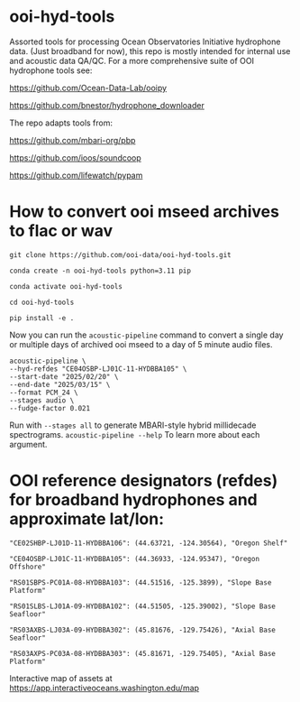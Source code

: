 # ooi-hyd-tools 

Assorted tools for processing Ocean Observatories Initiative hydrophone data. (Just broadband for now), this repo is mostly intended for internal use and acoustic data QA/QC. 
For a more comprehensive suite of OOI hydrophone tools see:

https://github.com/Ocean-Data-Lab/ooipy

https://github.com/bnestor/hydrophone_downloader

The repo adapts tools from: 

https://github.com/mbari-org/pbp

https://github.com/ioos/soundcoop

https://github.com/lifewatch/pypam

# How to convert ooi mseed archives to flac or wav
`git clone https://github.com/ooi-data/ooi-hyd-tools.git`

`conda create -n ooi-hyd-tools python=3.11 pip`

`conda activate ooi-hyd-tools`

`cd ooi-hyd-tools`

`pip install -e .`

Now you can run the `acoustic-pipeline` command to convert a single day or multiple days of archived ooi mseed to a day of 5 minute audio files.

```
acoustic-pipeline \
--hyd-refdes "CE04OSBP-LJ01C-11-HYDBBA105" \
--start-date "2025/02/20" \
--end-date "2025/03/15" \
--format PCM_24 \
--stages audio \
--fudge-factor 0.021
```
Run with `--stages all` to generate MBARI-style hybrid millidecade spectrograms.
`acoustic-pipeline --help` To learn more about each argument. 

# OOI reference designators (refdes) for broadband hydrophones and approximate lat/lon:

`"CE02SHBP-LJ01D-11-HYDBBA106": (44.63721, -124.30564), "Oregon Shelf"`

`"CE04OSBP-LJ01C-11-HYDBBA105": (44.36933, -124.95347), "Oregon Offshore"`

`"RS01SBPS-PC01A-08-HYDBBA103": (44.51516, -125.3899), "Slope Base Platform"`

`"RS01SLBS-LJ01A-09-HYDBBA102": (44.51505, -125.39002), "Slope Base Seafloor"`

`"RS03AXBS-LJ03A-09-HYDBBA302": (45.81676, -129.75426), "Axial Base Seafloor"`

`"RS03AXPS-PC03A-08-HYDBBA303": (45.81671, -129.75405), "Axial Base Platform"`


Interactive map of assets at https://app.interactiveoceans.washington.edu/map
